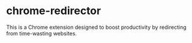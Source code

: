# chrome-redirector
This is a Chrome extension designed to boost productivity by redirecting from time-wasting websites.
